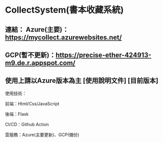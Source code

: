 CollectSystem(書本收藏系統)
==================================================
連結：
Azure(主要)：https://mycollect.azurewebsites.net/
----------------------------------------------
GCP(暫不更新)：https://precise-ether-424913-m9.de.r.appspot.com/
----------------------------------------------
使用上請以Azure版本為主
[使用說明文件]
[目前版本]
-----------------------------------------------
使用技術：

前端：Html/Css/JavaScript

後端：Flask

CI/CD：Github Action

雲服務：Azure(主要更新)、GCP(備份)
